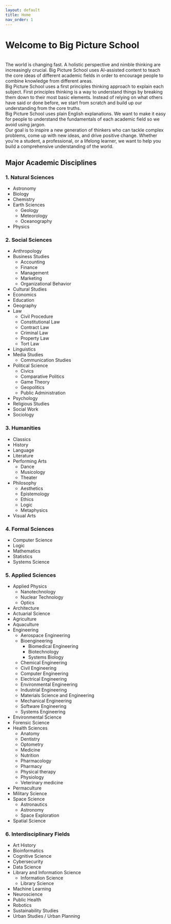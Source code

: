 ```yaml
---
layout: default
title: Home
nav_order: 1
---
```


# **Welcome to Big Picture School**
<br/>
The world is changing fast. A holistic perspective and nimble thinking are increasingly crucial. Big Picture School uses AI-assisted content to teach the core ideas of different academic fields in order to encourage people to combine knowledge from different areas. 
<br/>
Big Picture School uses a first principles thinking approach to explain each subject. First principles thinking is a way to understand things by breaking them down to their most basic elements. Instead of relying on what others have said or done before, we start from scratch and build up our understanding from the core truths. 
<br/>
Big Picture School uses plain English explanations. We want to make it easy for people to understand the fundamentals of each academic field so we avoid using jargon. 
<br/>
Our goal is to inspire a new generation of thinkers who can tackle complex problems, come up with new ideas, and drive positive change. Whether you're a student, a professional, or a lifelong learner, we want to help you build a comprehensive understanding of the world.

## Major Academic Disciplines

### 1. Natural Sciences
* Astronomy
* Biology
* Chemistry
* Earth Sciences
  * Geology
  * Meteorology
  * Oceanography
* Physics

### 2. Social Sciences
* Anthropology
* Business Studies
  * Accounting
  * Finance
  * Management
  * Marketing
  * Organizational Behavior
* Cultural Studies
* Economics
* Education
* Geography
* Law
  * Civil Procedure
  * Constitutional Law
  * Contract Law
  * Criminal Law
  * Property Law
  * Tort Law
* Linguistics
* Media Studies
  * Communication Studies
* Political Science
  * Civics
  * Comparative Politics
  * Game Theory 
  * Geopolitics
  * Public Administration
* Psychology
* Religious Studies
* Social Work
* Sociology

### 3. Humanities
* Classics
* History
* Language
* Literature
* Performing Arts
  * Dance
  * Musicology
  * Theater
* Philosophy
  * Aesthetics
  * Epistemology
  * Ethics
  * Logic
  * Metaphysics
* Visual Arts

### 4. Formal Sciences
* Computer Science
* Logic
* Mathematics
* Statistics
* Systems Science

### 5. Applied Sciences
* Applied Physics
  * Nanotechnology
  * Nuclear Technology
  * Optics
* Architecture 
* Actuarial Science 
* Agriculture
* Aquaculture
* Engineering
  * Aerospace Engineering
  * Bioengineering
    * Biomedical Engineering
    * Biotechnology
    * Systems Biology
  * Chemical Engineering
  * Civil Engineering
  * Computer Engineering
  * Electrical Engineering
  * Environmental Engineering
  * Industrial Engineering
  * Materials Science and Engineering
  * Mechanical Engineering
  * Software Engineering
  * Systems Engineering 
* Environmental Science
* Forensic Science
* Health Sciences
  * Anatomy
  * Dentistry
  * Optometry
  * Medicine
  * Nutrition
  * Pharmacology
  * Pharmacy
  * Physical therapy
  * Physiology
  * Veterinary medicine
* Permaculture
* Military Science
* Space Science
  * Astronautics
  * Astronomy
  * Space Exploration
* Spatial Science

### 6. Interdisciplinary Fields
* Art History
* Bioinformatics
* Cognitive Science
* Cybersecurity
* Data Science
* Library and Information Science
  * Information Science
  * Library Science
* Machine Learning
* Neuroscience
* Public Health
* Robotics
* Sustainability Studies
* Urban Studies / Urban Planning
  

